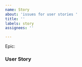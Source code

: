 ```yaml
---
name: Story
about: 'issues for user stories '
title: ''
labels: story
assignees: ''

---
```


Epic: 

### User Story
